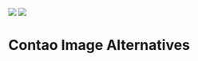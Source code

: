 [![](https://img.shields.io/packagist/v/inspiredminds/contao-image-alternatives.svg)](https://packagist.org/packages/inspiredminds/contao-image-alternatives)
[![](https://img.shields.io/packagist/dt/inspiredminds/contao-image-alternatives.svg)](https://packagist.org/packages/inspiredminds/contao-image-alternatives)

Contao Image Alternatives
=========================

